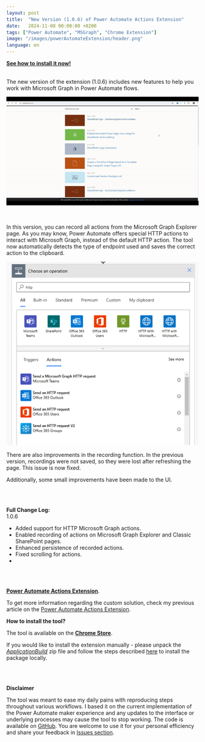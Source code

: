 ```yaml
---
layout: post
title:  "New Version (1.0.6) of Power Automate Actions Extension"
date:   2024-11-08 00:00:00 +0200
tags: ["Power Automate", "MSGraph", "Chrome Extension"]
image: "/images/powerAutomateExtension/header.png"
language: en
---
```


[**See how to install it now!**](#how-to-install-the-tool) 
<br />
<br />

The new version of the extension (1.0.6) includes new features to help you work with Microsoft Graph in Power Automate flows.

![Recorded Actions](/images/powerAutomateExtension/Version106/MsGraphActions.gif)

<br />

In this version, you can record all actions from the Microsoft Graph Explorer page. As you may know, Power Automate offers special HTTP actions to interact with Microsoft Graph, instead of the default HTTP action. The tool now automatically detects the type of endpoint used and saves the correct action to the clipboard.

![HTTP Actions](/images/powerAutomateExtension/Version106/HttpActions.PNG)


There are also improvements in the recording function. In the previous version, recordings were not saved, so they were lost after refreshing the page. This issue is now fixed.

Additionally, some small improvements have been made to the UI.

<br />
<br />

**Full Change Log:**
<br />
1.0.6
- Added support for HTTP Microsoft Graph actions.
- Enabled recording of actions on Microsoft Graph Explorer and Classic SharePoint pages.
- Enhanced persistence of recorded actions.
- Fixed scrolling for actions.
- 
<br />
<br />

 **[Power Automate Actions Extension](https://chrome.google.com/webstore/detail/power-automate-actions-ha/eoeddkppcaagdeafjfiopeldffkhjodl?hl=pl&authuser=0)**.

To get more information regarding the custom solution, check my previous article on the [Power Automate Actions Extension](https://michalkornet.com/2023/05/23/Power-Automate-Actions-Chrome-Extension.html).


<strong id="how-to-install-the-tool">How to install the tool?</strong>

The tool is available on the **[Chrome Store](https://chrome.google.com/webstore/detail/power-automate-actions-ha/eoeddkppcaagdeafjfiopeldffkhjodl?hl=pl&authuser=0)**.

If you would like to install the extension manually - please unpack the *[ApplicationBuild](https://github.com/mkm17/powerautomate-actions-extension/blob/main/ApplicationBuild.zip)* zip file and follow the steps described [here](https://support.google.com/chrome/a/answer/2714278?hl=en) to install the package locally. 


<br />
<br />

 **Disclaimer**

The tool was meant to ease my daily pains with reproducing steps throughout various workflows. I based it on the current implementation of the Power Automate maker experience and any updates to the interface or underlying processes may cause the tool to stop working. 
The code is available on [GitHub](https://github.com/mkm17/powerautomate-actions-extension/tree/main). You are welcome to use it for your personal efficiency and share your feedback in [Issues section](https://github.com/mkm17/powerautomate-actions-extension/issues).

<br />